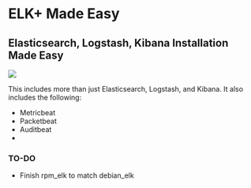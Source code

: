 # ELK+ Made Easy

## Elasticsearch, Logstash, Kibana Installation Made Easy

![](https://www.wpclipart.com/animals/E/cartoon_elk.png)

This includes more than just Elasticsearch, Logstash, and Kibana. It also includes the following:
- Metricbeat
- Packetbeat
- Auditbeat
- 

### TO-DO
- Finish rpm_elk to match debian_elk
